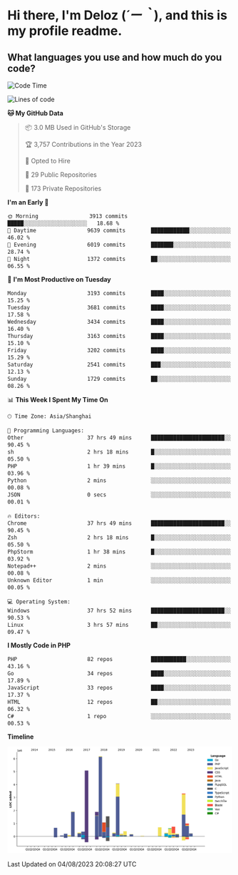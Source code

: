 # **Hi there, I'm Deloz (*´ー｀*), and this is my profile readme.**

## **What languages you use and how much do you code?**

<!--START_SECTION:waka-->
![Code Time](http://img.shields.io/badge/Code%20Time-2%2C054%20hrs%2028%20mins-blue)

![Lines of code](https://img.shields.io/badge/From%20Hello%20World%20I%27ve%20Written-31.5%20million%20lines%20of%20code-blue)

**🐱 My GitHub Data** 

> 📦 3.0 MB Used in GitHub's Storage 
 > 
> 🏆 3,757 Contributions in the Year 2023
 > 
> 💼 Opted to Hire
 > 
> 📜 29 Public Repositories 
 > 
> 🔑 173 Private Repositories 
 > 
**I'm an Early 🐤** 

```text
🌞 Morning                3913 commits        █████░░░░░░░░░░░░░░░░░░░░   18.68 % 
🌆 Daytime                9639 commits        ████████████░░░░░░░░░░░░░   46.02 % 
🌃 Evening                6019 commits        ███████░░░░░░░░░░░░░░░░░░   28.74 % 
🌙 Night                  1372 commits        ██░░░░░░░░░░░░░░░░░░░░░░░   06.55 % 
```
📅 **I'm Most Productive on Tuesday** 

```text
Monday                   3193 commits        ████░░░░░░░░░░░░░░░░░░░░░   15.25 % 
Tuesday                  3681 commits        ████░░░░░░░░░░░░░░░░░░░░░   17.58 % 
Wednesday                3434 commits        ████░░░░░░░░░░░░░░░░░░░░░   16.40 % 
Thursday                 3163 commits        ████░░░░░░░░░░░░░░░░░░░░░   15.10 % 
Friday                   3202 commits        ████░░░░░░░░░░░░░░░░░░░░░   15.29 % 
Saturday                 2541 commits        ███░░░░░░░░░░░░░░░░░░░░░░   12.13 % 
Sunday                   1729 commits        ██░░░░░░░░░░░░░░░░░░░░░░░   08.26 % 
```


📊 **This Week I Spent My Time On** 

```text
🕑︎ Time Zone: Asia/Shanghai

💬 Programming Languages: 
Other                    37 hrs 49 mins      ███████████████████████░░   90.45 % 
sh                       2 hrs 18 mins       █░░░░░░░░░░░░░░░░░░░░░░░░   05.50 % 
PHP                      1 hr 39 mins        █░░░░░░░░░░░░░░░░░░░░░░░░   03.96 % 
Python                   2 mins              ░░░░░░░░░░░░░░░░░░░░░░░░░   00.08 % 
JSON                     0 secs              ░░░░░░░░░░░░░░░░░░░░░░░░░   00.01 % 

🔥 Editors: 
Chrome                   37 hrs 49 mins      ███████████████████████░░   90.45 % 
Zsh                      2 hrs 18 mins       █░░░░░░░░░░░░░░░░░░░░░░░░   05.50 % 
PhpStorm                 1 hr 38 mins        █░░░░░░░░░░░░░░░░░░░░░░░░   03.92 % 
Notepad++                2 mins              ░░░░░░░░░░░░░░░░░░░░░░░░░   00.08 % 
Unknown Editor           1 min               ░░░░░░░░░░░░░░░░░░░░░░░░░   00.05 % 

💻 Operating System: 
Windows                  37 hrs 52 mins      ███████████████████████░░   90.53 % 
Linux                    3 hrs 57 mins       ██░░░░░░░░░░░░░░░░░░░░░░░   09.47 % 
```

**I Mostly Code in PHP** 

```text
PHP                      82 repos            ███████████░░░░░░░░░░░░░░   43.16 % 
Go                       34 repos            ████░░░░░░░░░░░░░░░░░░░░░   17.89 % 
JavaScript               33 repos            ████░░░░░░░░░░░░░░░░░░░░░   17.37 % 
HTML                     12 repos            ██░░░░░░░░░░░░░░░░░░░░░░░   06.32 % 
C#                       1 repo              ░░░░░░░░░░░░░░░░░░░░░░░░░   00.53 % 
```



**Timeline**

![Lines of Code chart](https://raw.githubusercontent.com/deloz/deloz/main/assets/bar_graph.png)


 Last Updated on 04/08/2023 20:08:27 UTC
<!--END_SECTION:waka-->
